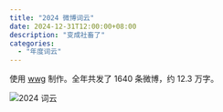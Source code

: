 ```yaml
---
title: "2024 微博词云"
date: 2024-12-31T12:00:00+08:00
description: "变成社畜了"
categories:
  - "年度词云"
---
```


使用 [wwg](https://github.com/replica-42/wwg) 制作。全年共发了 1640 条微博，约 12.3 万字。

![2024 词云](https://s2.loli.net/2025/01/01/BJhjQnXR2lrUAIb.png "2024")
